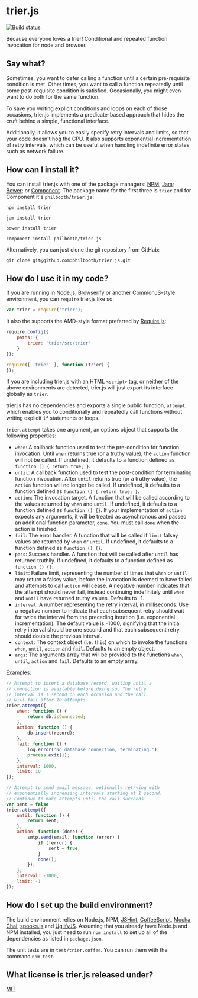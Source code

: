 # trier.js

[![Build status][ci-image]][ci-status]

Because everyone loves a trier!
Conditional
and repeated
function invocation
for node
and browser.

## Say what?

Sometimes,
you want to defer
calling a function
until a certain
pre-requisite condition is met.
Other times,
you want to
call a function
repeatedly
until some post-requisite condition
is satisfied.
Occasionally,
you might even want
to do both
for the same function.

To save you writing
explicit conditions
and loops
on each of those occasions,
trier.js implements
a predicate-based approach
that hides the cruft
behind a simple,
functional interface.

Additionally,
it allows you to easily specify
retry intervals
and limits,
so that your code
doesn't hog the CPU.
It also supports
exponential incrementation
of retry intervals,
which can be useful
when handling
indefinite error states
such as network failure.

## How can I install it?

You can install trier.js
with one of
the package managers:
[NPM];
[Jam];
[Bower];
or [Component].
The package name
for the first three
is `trier`
and for Component
it's `philbooth/trier.js`:

```
npm install trier

jam install trier

bower install trier

component install philbooth/trier.js
```

Alternatively,
you can just clone
the git repository
from GitHub:

```
git clone git@github.com:philbooth/trier.js.git
```

## How do I use it in my code?

If you are running in
[Node.js][node],
[Browserify]
or another CommonJS-style
environment,
you can `require`
trier.js like so:

```javascript
var trier = require('trier');
```

It also the supports
the AMD-style format
preferred by [Require.js][require]:

```javascript
require.config({
    paths: {
        trier: 'trier/src/trier'
    }
});

require([ 'trier' ], function (trier) {
});
```

If you are
including trier.js
with an HTML `<script>` tag,
or neither of the above environments
are detected,
trier.js will just export its interface globally
as `trier`.

trier.js
has no dependencies
and exports
a single public function,
`attempt`,
which enables you to
conditionally
and repeatedly
call functions
without writing
explicit `if` statements
or loops.

`trier.attempt` takes one argument,
an options object
that supports
the following properties:

* `when`:
  A callback function
  used to test the pre-condition
  for function invocation.
  Until `when` returns true
  (or a truthy value),
  the `action` function
  will not be called.
  If undefined,
  it defaults to a function
  defined as
  `function () { return true; }`.
* `until`:
  A callback function
  used to test the post-condition
  for terminating
  function invocation.
  After `until` returns true
  (or a truthy value),
  the `action` function
  will no longer be called.
  If undefined,
  it defaults to a function
  defined as
  `function () { return true; }`.
* `action`:
  The invocation target.
  A function
  that will be called
  according to the values
  returned by
  `when`
  and `until`.
  If undefined,
  it defaults to a function
  defined as
  `function () {}`.
  If your implementation
  of `action`
  expects any arguments,
  it will be treated
  as asynchronous
  and passed
  an additional function parameter,
  `done`.
  You must call `done`
  when the action
  is finished.
* `fail`:
  The error handler.
  A function
  that will be called
  if `limit`
  falsey values
  are returned by
  `when` or `until`.
  If undefined,
  it defaults to a function
  defined as
  `function () {}`.
* `pass`:
  Success handler.
  A function
  that will be called
  after `until`
  has returned
  truthily.
  If undefined,
  it defaults to a function
  defined as
  `function () {}`.
* `limit`:
  Failure limit,
  representing the number of times
  that `when`
  or `until`
  may return a falsey value,
  before the invocation
  is deemed to have failed
  and attempts
  to call `action`
  will cease.
  A negative number
  indicates that the attempt
  should never fail,
  instead continuing indefinitely
  until `when`
  and `until`
  have returned
  truthy values.
  Defaults to -1.
* `interval`:
  A number
  representing the
  retry interval,
  in milliseconds.
  Use a negative number to indicate
  that each subsequent retry
  should wait for twice the interval
  from the preceding iteration
  (i.e. exponential incrementation).
  The default value is
  -1000,
  signifying that
  the initial retry interval
  should be one second
  and that each subsequent retry
  should double
  the previous interval.
* `context`:
  The context object
  (i.e. `this`)
  on which to invoke
  the functions
  `when`,
  `until`,
  `action` and
  `fail`.
  Defaults to
  an empty object.
* `args`:
  The arguments array
  that will be provided
  to the functions
  `when`,
  `until`,
  `action` and
  `fail`.
  Defaults to
  an empty array.

Examples:
```javascript
// Attempt to insert a database record, waiting until a
// connection is available before doing so. The retry
// interval is 1 second on each occasion and the call
// will fail after 10 attempts.
trier.attempt({
    when: function () {
        return db.isConnected;
    },
    action: function () {
        db.insert(record);
    },
    fail: function () {
        log.error('No database connection, terminating.');
        process.exit(1);
    },
    interval: 1000,
    limit: 10
});

// Attempt to send email message, optionally retrying with
// exponentially increasing intervals starting at 1 second.
// Continue to make attempts until the call succeeds.
var sent = false
trier.attempt({
    until: function () {
        return sent;
    },
    action: function (done) {
        smtp.send(email, function (error) {
            if (!error) {
                sent = true;
            }
            done();
        });
    },
    interval: -1000,
    limit: -1
});
```

## How do I set up the build environment?

The build environment relies on
Node.js,
NPM,
[JSHint],
[CoffeeScript],
[Mocha],
[Chai],
[spooks.js][spooks] and
[UglifyJS].
Assuming that you already have
Node.js
and NPM
installed,
you just need to run
`npm install`
to set up all of the dependencies
as listed in `package.json`.

The unit tests are in `test/trier.coffee`.
You can run them with the command `npm test`.

## What license is trier.js released under?

[MIT][license]

[ci-image]: https://secure.travis-ci.org/philbooth/trier.js.png?branch=master
[ci-status]: http://travis-ci.org/#!/philbooth/trier.js
[npm]: https://npmjs.org/
[jam]: http://jamjs.org/
[component]: http://component.io/
[bower]: http://bower.io/
[node]: http://nodejs.org/
[browserify]: http://browserify.org/
[require]: http://requirejs.org/
[jshint]: https://github.com/jshint/node-jshint
[coffeescript]: http://coffeescript.org/
[mocha]: http://visionmedia.github.com/mocha
[chai]: http://chaijs.com/
[spooks]: https://github.com/philbooth/spooks.js
[uglifyjs]: https://github.com/mishoo/UglifyJS
[license]: https://github.com/philbooth/trier.js/blob/master/COPYING

